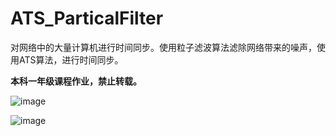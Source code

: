 # ATS_ParticalFilter
对网络中的大量计算机进行时间同步。使用粒子滤波算法滤除网络带来的噪声，使用ATS算法，进行时间同步。

**本科一年级课程作业，禁止转载。**

![image](https://user-images.githubusercontent.com/100476365/155845540-ef0f6538-fe88-4b41-bfb3-096e62fa769f.png)

![image](https://user-images.githubusercontent.com/100476365/155845612-ce50c107-b2ae-4290-9fe2-6688dbf8aa7f.png)

